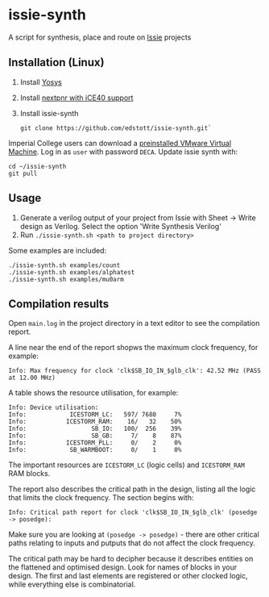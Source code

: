 # issie-synth
A script for synthesis, place and route on [Issie](https://github.com/tomcl/issie) projects

## Installation (Linux)
1. Install [Yosys](http://bygone.clairexen.net/yosys/download.html)
2. Install [nextpnr with iCE40 support](https://github.com/YosysHQ/nextpnr#nextpnr-ice40)
3. Install issie-synth

       git clone https://github.com/edstott/issie-synth.git`

Imperial College users can download a [preinstalled VMware Virtual Machine](https://imperiallondon-my.sharepoint.com/:u:/g/personal/estott_ic_ac_uk/ETfs6pGuxt5EqaUugjaZpmkBlx7b5Fm35V-pTtjpjOAYeg?e=4ifSLO). 
Log in as `user` with password `DECA`. Update issie synth with:

    cd ~/issie-synth
    git pull
  
## Usage
1. Generate a verilog output of your project from Issie with Sheet → Write design as Verilog. Select the option 'Write Synthesis Verilog'
2. Run `./issie-synth.sh <path to project directory>`

Some examples are included:
             
    ./issie-synth.sh examples/count
    ./issie-synth.sh examples/alphatest
    ./issie-synth.sh examples/mu0arm

## Compilation results
Open `main.log` in the project directory in a text editor to see the compilation report.

A line near the end of the report shopws the maximum clock frequency, for example:

    Info: Max frequency for clock 'clk$SB_IO_IN_$glb_clk': 42.52 MHz (PASS at 12.00 MHz)

A table shows the resource utilisation, for example:

    Info: Device utilisation:
    Info: 	         ICESTORM_LC:   597/ 7680     7%
    Info: 	        ICESTORM_RAM:    16/   32    50%
    Info: 	               SB_IO:   100/  256    39%
    Info: 	               SB_GB:     7/    8    87%
    Info: 	        ICESTORM_PLL:     0/    2     0%
    Info: 	         SB_WARMBOOT:     0/    1     0%

The important resources are `ICESTORM_LC` (logic cells) and `ICESTORM_RAM` RAM blocks.

The report also describes the critical path in the design, listing all the logic that limits the clock frequency. The section begins with:
      
    Info: Critical path report for clock 'clk$SB_IO_IN_$glb_clk' (posedge -> posedge):
Make sure you are looking at `(posedge -> posedge)` - there are other critical paths relating to inputs and putputs that do not affect the clock frequency.

The critical path may be hard to decipher because it describes entities on the flattened and optimised design. Look for names of blocks in your design. The first and last elements are registered or other clocked logic, while everything else is combinatorial.


